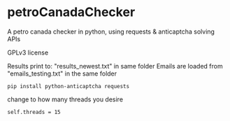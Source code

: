 # petroCanadaChecker
A petro canada checker in python, using requests &amp; anticaptcha solving APIs

GPLv3 license

Results print to: "results_newest.txt" in same folder
Emails are loaded from "emails_testing.txt" in the same folder

	pip install python-anticaptcha requests
  
change to how many threads you desire

	self.threads = 15
